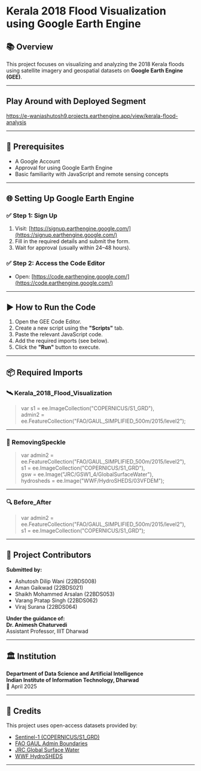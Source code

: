 # Kerala 2018 Flood Visualization using Google Earth Engine

## 📚 Overview

This project focuses on visualizing and analyzing the 2018 Kerala floods using satellite imagery and geospatial datasets on **Google Earth Engine (GEE)**.

---
## Play Around with Deployed Segment
https://e-waniashutosh9.projects.earthengine.app/view/kerala-flood-analysis

---
## 🧰 Prerequisites

- A Google Account  
- Approval for using Google Earth Engine  
- Basic familiarity with JavaScript and remote sensing concepts  

---

## 🌐 Setting Up Google Earth Engine

### ✅ Step 1: Sign Up

1. Visit: [https://signup.earthengine.google.com/](https://signup.earthengine.google.com/)
2. Fill in the required details and submit the form.
3. Wait for approval (usually within 24–48 hours).

### ✅ Step 2: Access the Code Editor

- Open: [https://code.earthengine.google.com/](https://code.earthengine.google.com/)

---

## ▶️ How to Run the Code

1. Open the GEE Code Editor.
2. Create a new script using the **"Scripts"** tab.
3. Paste the relevant JavaScript code.
4. Add the required imports (see below).
5. Click the **"Run"** button to execute.

---

## 📦 Required Imports

### 🛰️ Kerala_2018_Flood_Visualization

> var s1 = ee.ImageCollection("COPERNICUS/S1_GRD"),  
> admin2 = ee.FeatureCollection("FAO/GAUL_SIMPLIFIED_500m/2015/level2");

---

### 🔧 RemovingSpeckle

> var admin2 = ee.FeatureCollection("FAO/GAUL_SIMPLIFIED_500m/2015/level2"),  
> s1 = ee.ImageCollection("COPERNICUS/S1_GRD"),  
> gsw = ee.Image("JRC/GSW1_4/GlobalSurfaceWater"),  
> hydrosheds = ee.Image("WWF/HydroSHEDS/03VFDEM");

---

### 🔍 Before_After

> var admin2 = ee.FeatureCollection("FAO/GAUL_SIMPLIFIED_500m/2015/level2"),  
> s1 = ee.ImageCollection("COPERNICUS/S1_GRD");

---

## 🙌 Project Contributors

**Submitted by:**

- Ashutosh Dilip Wani (22BDS008)  
- Aman Gaikwad (22BDS021)  
- Shaikh Mohammed Arsalan (22BDS053)  
- Varang Pratap Singh (22BDS062)  
- Viraj Surana (22BDS064)  

**Under the guidance of:**  
**Dr. Animesh Chaturvedi**  
Assistant Professor, IIIT Dharwad

---

## 🏛️ Institution

**Department of Data Science and Artificial Intelligence**  
**Indian Institute of Information Technology, Dharwad**  
📅 April 2025

---

## 📖 Credits

This project uses open-access datasets provided by:

- [Sentinel-1 (COPERNICUS/S1_GRD)](https://developers.google.com/earth-engine/datasets/catalog/COPERNICUS_S1_GRD)
- [FAO GAUL Admin Boundaries](https://developers.google.com/earth-engine/datasets/catalog/FAO_GAUL_SIMPLIFIED_500m_2015)
- [JRC Global Surface Water](https://developers.google.com/earth-engine/datasets/catalog/JRC_GSW1_4_GlobalSurfaceWater)
- [WWF HydroSHEDS](https://developers.google.com/earth-engine/datasets/catalog/WWF_HydroSHEDS_03VFDEM)

---
